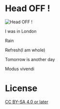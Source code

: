 # Head OFF !

![Head OFF !](head-off.png)

I was in London

Rain

Refresh(I am whole)

Tomorrow is another day

Modus vivendi

# License

[CC BY-SA 4.0 or later](by-sa.markdown)

